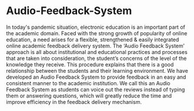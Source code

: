 # Audio-Feedback-System

In today's pandemic situation, electronic education is an important part of the academic domain. Faced with the strong growth of popularity of online education, a need arises for a flexible, strengthened & easily integrated online academic feedback delivery system. The ‘Audio Feedback System’ approach is all about institutional and educational practices and processes that are taken into consideration, the student’s concerns of the level of the knowledge they receive. This procedure explains that there is a good relationship between the students and their learning environment. We have developed an Audio Feedback System to provide feedback in an easy and consistent manner to the academic institution. We call this an Audio Feedback System as students can voice out the reviews instead of typing them or answering questions, which will greatly reduce the time and improve efficiency in the feedback delivery mechanism.
